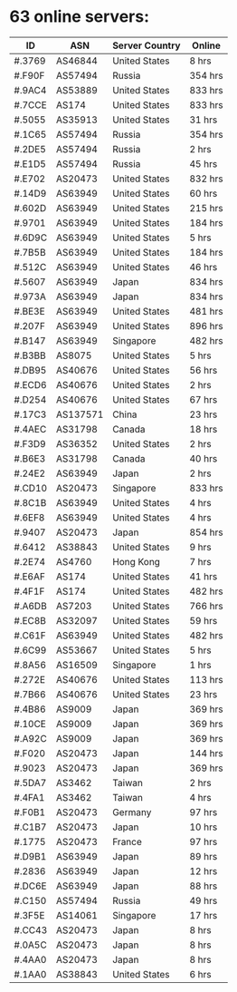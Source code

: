 # 63 online servers:

| ID | ASN | Server Country | Online |
| ------ | ------ | ------ | ------ |
| #.3769 | AS46844 | United States | 8 hrs |
| #.F90F | AS57494 | Russia | 354 hrs |
| #.9AC4 | AS53889 | United States | 833 hrs |
| #.7CCE | AS174 | United States | 833 hrs |
| #.5055 | AS35913 | United States | 31 hrs |
| #.1C65 | AS57494 | Russia | 354 hrs |
| #.2DE5 | AS57494 | Russia | 2 hrs |
| #.E1D5 | AS57494 | Russia | 45 hrs |
| #.E702 | AS20473 | United States | 832 hrs |
| #.14D9 | AS63949 | United States | 60 hrs |
| #.602D | AS63949 | United States | 215 hrs |
| #.9701 | AS63949 | United States | 184 hrs |
| #.6D9C | AS63949 | United States | 5 hrs |
| #.7B5B | AS63949 | United States | 184 hrs |
| #.512C | AS63949 | United States | 46 hrs |
| #.5607 | AS63949 | Japan | 834 hrs |
| #.973A | AS63949 | Japan | 834 hrs |
| #.BE3E | AS63949 | United States | 481 hrs |
| #.207F | AS63949 | United States | 896 hrs |
| #.B147 | AS63949 | Singapore | 482 hrs |
| #.B3BB | AS8075 | United States | 5 hrs |
| #.DB95 | AS40676 | United States | 56 hrs |
| #.ECD6 | AS40676 | United States | 2 hrs |
| #.D254 | AS40676 | United States | 67 hrs |
| #.17C3 | AS137571 | China | 23 hrs |
| #.4AEC | AS31798 | Canada | 18 hrs |
| #.F3D9 | AS36352 | United States | 2 hrs |
| #.B6E3 | AS31798 | Canada | 40 hrs |
| #.24E2 | AS63949 | Japan | 2 hrs |
| #.CD10 | AS20473 | Singapore | 833 hrs |
| #.8C1B | AS63949 | United States | 4 hrs |
| #.6EF8 | AS63949 | United States | 4 hrs |
| #.9407 | AS20473 | Japan | 854 hrs |
| #.6412 | AS38843 | United States | 9 hrs |
| #.2E74 | AS4760 | Hong Kong | 7 hrs |
| #.E6AF | AS174 | United States | 41 hrs |
| #.4F1F | AS174 | United States | 482 hrs |
| #.A6DB | AS7203 | United States | 766 hrs |
| #.EC8B | AS32097 | United States | 59 hrs |
| #.C61F | AS63949 | United States | 482 hrs |
| #.6C99 | AS53667 | United States | 5 hrs |
| #.8A56 | AS16509 | Singapore | 1 hrs |
| #.272E | AS40676 | United States | 113 hrs |
| #.7B66 | AS40676 | United States | 23 hrs |
| #.4B86 | AS9009 | Japan | 369 hrs |
| #.10CE | AS9009 | Japan | 369 hrs |
| #.A92C | AS9009 | Japan | 369 hrs |
| #.F020 | AS20473 | Japan | 144 hrs |
| #.9023 | AS20473 | Japan | 369 hrs |
| #.5DA7 | AS3462 | Taiwan | 2 hrs |
| #.4FA1 | AS3462 | Taiwan | 4 hrs |
| #.F0B1 | AS20473 | Germany | 97 hrs |
| #.C1B7 | AS20473 | Japan | 10 hrs |
| #.1775 | AS20473 | France | 97 hrs |
| #.D9B1 | AS63949 | Japan | 89 hrs |
| #.2836 | AS63949 | Japan | 12 hrs |
| #.DC6E | AS63949 | Japan | 88 hrs |
| #.C150 | AS57494 | Russia | 49 hrs |
| #.3F5E | AS14061 | Singapore | 17 hrs |
| #.CC43 | AS20473 | Japan | 8 hrs |
| #.0A5C | AS20473 | Japan | 8 hrs |
| #.4AA0 | AS20473 | Japan | 8 hrs |
| #.1AA0 | AS38843 | United States | 6 hrs |

